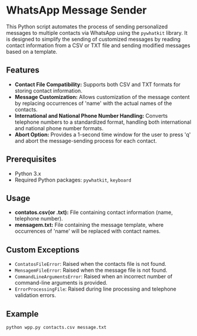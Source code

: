 # WhatsApp Message Sender

This Python script automates the process of sending personalized messages to multiple contacts via WhatsApp using the `pywhatkit` library. It is designed to simplify the sending of customized messages by reading contact information from a CSV or TXT file and sending modified messages based on a template.

## Features

- **Contact File Compatibility:** Supports both CSV and TXT formats for storing contact information.
- **Message Customization:** Allows customization of the message content by replacing occurrences of 'name' with the actual names of the contacts.
- **International and National Phone Number Handling:** Converts telephone numbers to a standardized format, handling both international and national phone number formats.
- **Abort Option:** Provides a 1-second time window for the user to press 'q' and abort the message-sending process for each contact.

## Prerequisites

- Python 3.x
- Required Python packages: `pywhatkit`, `keyboard`

## Usage

- **contatos.csv(or .txt):** File containing contact information (name, telephone number).
- **mensagem.txt:** File containing the message template, where occurrences of 'name' will be replaced with contact names.

## Custom Exceptions

- `ContatosFileError`: Raised when the contacts file is not found.
- `MensagemFileError`: Raised when the message file is not found.
- `CommandLineArgumentsError`: Raised when an incorrect number of command-line arguments is provided.
- `ErrorProcessingFile`: Raised during line processing and telephone validation errors.

## Example

```bash
python wpp.py contacts.csv message.txt

